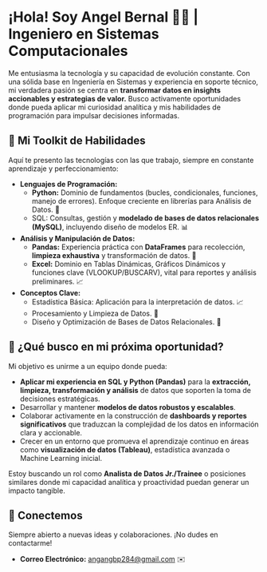 # ¡Hola! Soy Angel Bernal 👋🏻 | Ingeniero en Sistemas Computacionales 

Me entusiasma la tecnología y su capacidad de evolución constante. Con una sólida base en Ingeniería en Sistemas y experiencia en soporte técnico, mi verdadera pasión se centra en **transformar datos en insights accionables y estrategias de valor.** Busco activamente oportunidades donde pueda aplicar mi curiosidad analítica y mis habilidades de programación para impulsar decisiones informadas.


## 🚀 Mi Toolkit de Habilidades

Aquí te presento las tecnologías con las que trabajo, siempre en constante aprendizaje y perfeccionamiento:

* **Lenguajes de Programación:**
    * **Python:** Dominio de fundamentos (bucles, condicionales, funciones, manejo de errores). Enfoque creciente en librerías para Análisis de Datos. 🐍
    * SQL: Consultas, gestión y **modelado de bases de datos relacionales (MySQL)**, incluyendo diseño de modelos ER. 📊
* **Análisis y Manipulación de Datos:**
    * **Pandas:** Experiencia práctica con **DataFrames** para recolección, **limpieza exhaustiva** y transformación de datos. 🧹
    * **Excel:** Dominio en Tablas Dinámicas, Gráficos Dinámicos y funciones clave (VLOOKUP/BUSCARV), vital para reportes y análisis preliminares. 📈
* **Conceptos Clave:**
    * Estadística Básica: Aplicación para la interpretación de datos. 📈
    * Procesamiento y Limpieza de Datos. 🧼
    * Diseño y Optimización de Bases de Datos Relacionales. 💾
      

## 🎯 ¿Qué busco en mi próxima oportunidad?

Mi objetivo es unirme a un equipo donde pueda:

* **Aplicar mi experiencia en SQL y Python (Pandas)** para la **extracción, limpieza, transformación y análisis** de datos que soporten la toma de decisiones estratégicas.
* Desarrollar y mantener **modelos de datos robustos y escalables**.
* Colaborar activamente en la construcción de **dashboards y reportes significativos** que traduzcan la complejidad de los datos en información clara y accionable.
* Crecer en un entorno que promueva el aprendizaje continuo en áreas como **visualización de datos (Tableau)**, estadística avanzada o Machine Learning inicial.

Estoy buscando un rol como **Analista de Datos Jr./Trainee** o posiciones similares donde mi capacidad analítica y proactividad puedan generar un impacto tangible.


## 🤝 Conectemos

Siempre abierto a nuevas ideas y colaboraciones. ¡No dudes en contactarme!

* **Correo Electrónico:** angangbp284@gmail.com ✉️
  
